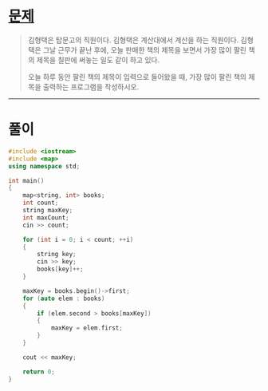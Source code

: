# [문제](https://www.acmicpc.net/problem/1302 "#1302번")
  
> 김형택은 탑문고의 직원이다. 김형택은 계산대에서 계산을 하는 직원이다. 김형택은 그날 근무가 끝난 후에, 오늘 판매한 책의 제목을 보면서 가장 많이 팔린 책의 제목을 칠판에 써놓는 일도 같이 하고 있다.
> 
> 오늘 하루 동안 팔린 책의 제목이 입력으로 들어왔을 때, 가장 많이 팔린 책의 제목을 출력하는 프로그램을 작성하시오.
<hr/>

# 풀이

```cpp
#include <iostream>
#include <map>
using namespace std;

int main()
{
	map<string, int> books;
	int count;
	string maxKey;
	int maxCount;
	cin >> count;

	for (int i = 0; i < count; ++i)
	{
		string key;
		cin >> key;
		books[key]++;
	}

	maxKey = books.begin()->first;
	for (auto elem : books)
	{
		if (elem.second > books[maxKey])
		{
			maxKey = elem.first;
		}
	}

	cout << maxKey;

	return 0;
}
```

